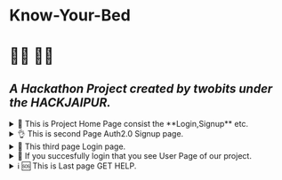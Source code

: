 # Know-Your-Bed

# :man_technologist: :man_health_worker:

## _A Hackathon Project created by twobits under the HACKJAIPUR._


<details>
  <summary>💨 This is Project Home Page consist the **Login,Signup** etc.</summary>

![1](https://user-images.githubusercontent.com/56346262/85222295-efd96e00-b36e-11ea-8da6-061c5f3b36b8.png)


</details>

<details>
  <summary>👌 This is second Page Auth2.0 Signup page.</summary>

```bash
You signup with help of enter the entries and also with the help of Google.
```



![3](https://user-images.githubusercontent.com/56346262/85222393-74c48780-b36f-11ea-8046-a0e68d740606.png)


</details>

<details>
  <summary>🐯 This third page Login page.</summary>
=======


![2](https://user-images.githubusercontent.com/56346262/85222431-bfde9a80-b36f-11ea-94d2-ee783a46a34e.png)


</details>

<details>
  <summary>🍕 If you succesfully login that you see User Page of our project.</summary>

```bash
We are used the state Govt. API Inside the user Page the updated list of States that shows total no. of beds in a state and also create the Google MAP
```
=======


![4](https://user-images.githubusercontent.com/56346262/85222491-485d3b00-b370-11ea-90d1-d72ffa996e3b.png)
![5](https://user-images.githubusercontent.com/56346262/85222517-970ad500-b370-11ea-82db-ab84fb811388.png)


</details>

<details>
  <summary>ℹ️ 🆘 This is Last page GET HELP.</summary>
=======


![6](https://user-images.githubusercontent.com/56346262/85222542-cd485480-b370-11ea-963b-00d7ddae37e7.png)

</details>
